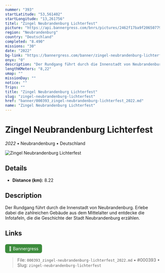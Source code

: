 ```yaml
---
nummer: "393"
startLatitude: "53,561402"
startLongitude: "13,261756"
titel: "Zingel Neubrandenburg Lichterfest"
picture: "https://api.bannergress.com/bnrs/pictures/2462f17ba9f206507792bc718e8b4f47"
region: "Neubrandenburg"
country: "Deutschland"
completed: "8.490"
missions: "30"
date: "2022"
bg-link: "https://bannergress.com/banner/zingel-neubrandenburg-lichterfest-b183"
onyx: "0"
description: "Der Rundgang führt durch die Innenstadt von Neubrandenburg. Erlebe dabei die zahlreichen Gebäude aus dem Mittelalter und entdecke die Infotafeln, die die Geschichte der Stadt Neubrandenburg erzählen."
lengthKMeters: "8,22"
umap: ""
missionDay: ""
notice: ""
Trips: ""
title: "Zingel Neubrandenburg Lichterfest"
slug: "zingel-neubrandenburg-lichterfest"
href: "banner/000393_zingel-neubrandenburg-lichterfest_2022.md"
name: "Zingel Neubrandenburg Lichterfest"
---
```

# Zingel Neubrandenburg Lichterfest

*2022* • Neubrandenburg • Deutschland

![Zingel Neubrandenburg Lichterfest](https://api.bannergress.com/bnrs/pictures/2462f17ba9f206507792bc718e8b4f47)



## Details
- **Distance (km):** 8.22






## Description
Der Rundgang führt durch die Innenstadt von Neubrandenburg. Erlebe dabei die zahlreichen Gebäude aus dem Mittelalter und entdecke die Infotafeln, die die Geschichte der Stadt Neubrandenburg erzählen.



## Links
<a href="https://bannergress.com/banner/zingel-neubrandenburg-lichterfest-b183" style="display:inline-block;margin:6px 8px 0 0;padding:6px 12px;background:#3c8b3c;color:#fff;text-decoration:none;border-radius:6px;">🔗 Bannergress</a>




> File: `000393_zingel-neubrandenburg-lichterfest_2022.md` • #000393 • Slug: `zingel-neubrandenburg-lichterfest`
